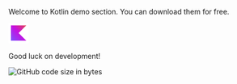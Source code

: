 <h align="center">Welcome to Kotlin demo section. You can download them for free.</h>
<p align="left"> <a href="https://kotlinlang.org/" target="_blank" rel="noreferrer"> <img src="https://raw.githubusercontent.com/devicons/devicon/master/icons/kotlin/kotlin-original.svg" alt="java" width="40" height="40"/> </a> </p>
<h align="center">Good luck on development!</h>

![GitHub code size in bytes](https://img.shields.io/github/languages/code-size/ThreadedDev/Kotlin-demo-software/Example-Purple-purple)
